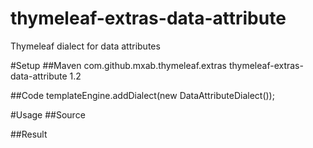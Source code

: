 thymeleaf-extras-data-attribute
===============================

Thymeleaf dialect for data attributes

#Setup
##Maven
    <dependency>
        <groupId>com.github.mxab.thymeleaf.extras</groupId>
        <artifactId>thymeleaf-extras-data-attribute</artifactId>
        <version>1.2</version>
    </dependency>
    
##Code
    templateEngine.addDialect(new DataAttributeDialect());

#Usage
##Source
    <html>
    <body data:foo="${'bar'}" data:msg="#{my.message}" >
    </body>
    </html>
    
##Result
    <html>
    <body data-foo="bar" data-msg="Your resolved message" >
    </body>
    </html>
